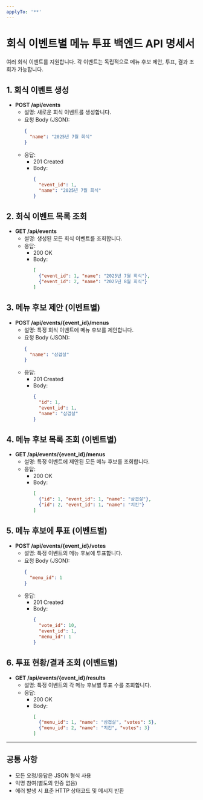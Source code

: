 ```yaml
---
applyTo: '**'
---
```


# 회식 이벤트별 메뉴 투표 백엔드 API 명세서

여러 회식 이벤트를 지원합니다. 각 이벤트는 독립적으로 메뉴 후보 제안, 투표, 결과 조회가 가능합니다.

## 1. 회식 이벤트 생성

- **POST /api/events**
  - 설명: 새로운 회식 이벤트를 생성합니다.
  - 요청 Body (JSON):
    ```json
    {
      "name": "2025년 7월 회식"
    }
    ```
  - 응답:
    - 201 Created
    - Body:
      ```json
      {
        "event_id": 1,
        "name": "2025년 7월 회식"
      }
      ```

## 2. 회식 이벤트 목록 조회

- **GET /api/events**
  - 설명: 생성된 모든 회식 이벤트를 조회합니다.
  - 응답:
    - 200 OK
    - Body:
      ```json
      [
        {"event_id": 1, "name": "2025년 7월 회식"},
        {"event_id": 2, "name": "2025년 8월 회식"}
      ]
      ```

## 3. 메뉴 후보 제안 (이벤트별)

- **POST /api/events/{event_id}/menus**
  - 설명: 특정 회식 이벤트에 메뉴 후보를 제안합니다.
  - 요청 Body (JSON):
    ```json
    {
      "name": "삼겹살"
    }
    ```
  - 응답:
    - 201 Created
    - Body:
      ```json
      {
        "id": 1,
        "event_id": 1,
        "name": "삼겹살"
      }
      ```

## 4. 메뉴 후보 목록 조회 (이벤트별)

- **GET /api/events/{event_id}/menus**
  - 설명: 특정 이벤트에 제안된 모든 메뉴 후보를 조회합니다.
  - 응답:
    - 200 OK
    - Body:
      ```json
      [
        {"id": 1, "event_id": 1, "name": "삼겹살"},
        {"id": 2, "event_id": 1, "name": "치킨"}
      ]
      ```

## 5. 메뉴 후보에 투표 (이벤트별)

- **POST /api/events/{event_id}/votes**
  - 설명: 특정 이벤트의 메뉴 후보에 투표합니다.
  - 요청 Body (JSON):
    ```json
    {
      "menu_id": 1
    }
    ```
  - 응답:
    - 201 Created
    - Body:
      ```json
      {
        "vote_id": 10,
        "event_id": 1,
        "menu_id": 1
      }
      ```

## 6. 투표 현황/결과 조회 (이벤트별)

- **GET /api/events/{event_id}/results**
  - 설명: 특정 이벤트의 각 메뉴 후보별 투표 수를 조회합니다.
  - 응답:
    - 200 OK
    - Body:
      ```json
      [
        {"menu_id": 1, "name": "삼겹살", "votes": 5},
        {"menu_id": 2, "name": "치킨", "votes": 3}
      ]
      ```

---

## 공통 사항

- 모든 요청/응답은 JSON 형식 사용
- 익명 참여(별도의 인증 없음)
- 에러 발생 시 표준 HTTP 상태코드 및 메시지 반환